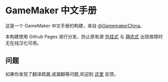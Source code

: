 # GameMaker 中文手册
这是一个 GameMaker 中文手册的构建，来自 [@GamemakerChina](https://github.com/GamemakerChina)。

本构建使用 Github Pages 进行分发，防止原有源 [外挂式](https://manual-plugged.gm-cn.top/) 与 [静态式](https://manual-static.gm-cn.top/) 出现故障时无在线汉化可用。

## 问题

如果你发现了翻译疏漏,或漏翻等问题,欢迎到 [这里](https://github.com/GamemakerChina/GameMaker-maunl-zh) 反馈。
